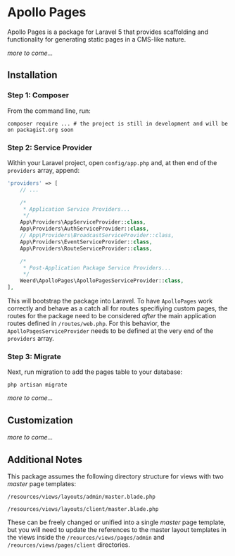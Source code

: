 # Apollo Pages

Apollo Pages is a package for Laravel 5 that provides scaffolding and functionality for generating static pages in a CMS-like nature.

_more to come..._

## Installation

### Step 1: Composer

From the command line, run:

```shell
composer require ... # the project is still in development and will be on packagist.org soon
```

### Step 2: Service Provider

Within your Laravel project, open `config/app.php` and, at then end of the `providers` array, append:

```php
'providers' => [
    // ...

    /*
     * Application Service Providers...
     */
    App\Providers\AppServiceProvider::class,
    App\Providers\AuthServiceProvider::class,
    // App\Providers\BroadcastServiceProvider::class,
    App\Providers\EventServiceProvider::class,
    App\Providers\RouteServiceProvider::class,

    /*
     * Post-Application Package Service Providers...
     */
    Weerd\ApolloPages\ApolloPagesServiceProvider::class,
],
```

This will bootstrap the package into Laravel. To have `ApolloPages` work correctly and behave as a catch all for routes specifiying custom pages, the routes for the package need to be considered _after_ the main application routes defined in `/routes/web.php`. For this behavior, the `ApolloPagesServiceProvider` needs to be defined at the very end of the `providers` array.

### Step 3: Migrate

Next, run migration to add the pages table to your database:

```shell
php artisan migrate
```


_more to come..._



## Customization

_more to come..._



## Additional Notes

This package assumes the following directory structure for views with two _master_ page templates:

```
/resources/views/layouts/admin/master.blade.php

/resources/views/layouts/client/master.blade.php
```

These can be freely changed or unified into a single _master_ page template, but you will need to update the references to the master layout templates in the views inside the `/reources/views/pages/admin` and `/reources/views/pages/client` directories.


